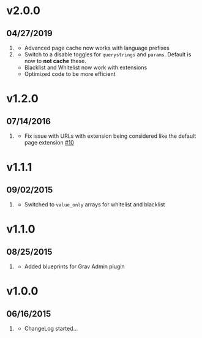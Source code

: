 # v2.0.0
## 04/27/2019

1. [](#new)
    * Advanced page cache now works with language prefixes
1. [](#improved)
    * Switch to a disable toggles for `querystrings` and `params`. Default is now to **not cache** these.
    * Blacklist and Whitelist now work with extensions
    * Optimized code to be more efficient

# v1.2.0
## 07/14/2016

1. [](#bugfix)
    * Fix issue with URLs with extension being considered like the default page extension [#10](https://github.com/getgrav/grav-plugin-advanced-pagecache/issues/10)

# v1.1.1
## 09/02/2015

1. [](#improved)
    * Switched to `value_only` arrays for whitelist and blacklist

# v1.1.0
## 08/25/2015

1. [](#improved)
    * Added blueprints for Grav Admin plugin

# v1.0.0
## 06/16/2015

1. [](#new)
    * ChangeLog started...
